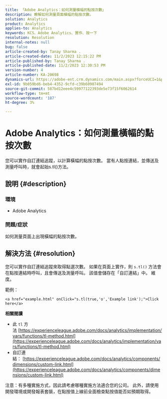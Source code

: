 ```yaml
---
title: 「Adobe Analytics：如何測量橫幅的點按次數」
description: 瞭解如何測量頁面橫幅的點按次數。
solution: Analytics
product: Analytics
applies-to: Analytics
keywords: KCS、Adobe Analytics、實作、按一下
resolution: Resolution
internal-notes: null
bug: false
article-created-by: Tanay Sharma .
article-created-date: 11/2/2023 12:15:22 PM
article-published-by: Tanay Sharma .
article-published-date: 11/2/2023 12:30:53 PM
version-number: 4
article-number: KA-20698
dynamics-url: https://adobe-ent.crm.dynamics.com/main.aspx?forceUCI=1&pagetype=entityrecord&etn=knowledgearticle&id=498d7e79-7979-ee11-8179-6045bd006239
exl-id: 9b059bd6-beb4-4352-9cfd-c39b60907494
source-git-commit: 587bd12eee4c59977122393de5e73f15f6062614
workflow-type: tm+mt
source-wordcount: '187'
ht-degree: 3%

---
```


# Adobe Analytics：如何測量橫幅的點按次數


您可以實作自訂連結追蹤，以計算橫幅的點按次數。 當有人點按連結，並傳送及測量呼叫時，就會起始s.tl()方法。

## 說明 {#description}


### 環境

- Adobe Analytics




### 問題/症狀 

如何測量頁面上出現橫幅的點按次數。


## 解決方法 {#resolution}


您可以實作自訂連結追蹤來取得點選次數。 如果在頁面上實作，則 `s.tl()` 方法會在點按連結時呼叫，且會傳送及測量呼叫。 該值會儲存在「自訂連結」中。 維度。

範例：


```
<a href="example.html" onClick="s.tl(true,'o','Example link');">Click here</a>
```


<b>相關閱讀</b>

- 此 `tl` 方法 [https://experienceleague.adobe.com/docs/analytics/implementation/vars/functions/tl-method.html](https://experienceleague.adobe.com/docs/analytics/implementation/vars/functions/tl-method.html)
- 自訂連結： [https://experienceleague.adobe.com/docs/analytics/components/dimensions/custom-link.html](https://experienceleague.adobe.com/docs/analytics/components/dimensions/custom-link.html)


注意：有多種實施方式，因此請考慮哪種實施方法適合您的公司。 此外，請使用開發環境或開發報表套裝，在點按值上線前全面檢查點按值能否如預期取得。
